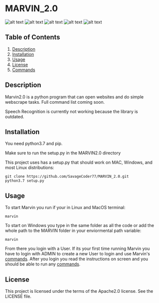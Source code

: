 # MARVIN_2.0
![alt text](https://img.shields.io/github/license/Marvin-Virtual-Assistant/MARVIN_2.0.svg)
![alt text](https://img.shields.io/github/stars/Marvin-Virtual-Assistant/MARVIN_2.0.svg)
![alt text](https://img.shields.io/github/forks/Marvin-Virtual-Assistant/MARVIN_2.0.svg)
![alt text](https://img.shields.io/github/issues/Marvin-Virtual-Assistant/MARVIN_2.0.svg)
![alt text](https://img.shields.io/badge/Marvin%20Version-0.5.2-brightgreen.svg)

## Table of Contents
1. [Description](#description)
2. [Installation](#installation)
3. [Usage](#usage)
4. [License](#license)
5. [Commands](#commands)

## Description
Marvin2.0 is a python program that can open websites and do simple webscrape tasks. Full command list coming soon.


Speech Recognition is currently not working because the library is outdated.


## Installation
You need python3.7 and pip.

Make sure to run the setup.py in the MARVIN2.0 directory

This project uses has a setup.py that should work on MAC, Windows, and most Linux distributions:
```
git clone https://github.com/SavageCoder77/MARVIN_2.0.git
python3.7 setup.py
```

## Usage
To start Marvin you run if your in Linux and MacOS terminal:
```
marvin
```

To start on Windows you type in the same folder as all the code or add the whole path to the MARVIN folder in your enviormental path variable:
```
marvin
```


From there you login with a User. If its your first time running Marvin you have to login with ADMIN to create a new User to login and use Marvin's [commands](#commands). After you login you read the instructions on screen and you should be able to run any [commands](#commands).

## License
This project is licensed under the terms of the Apache2.0 license. See the LICENSE file.
